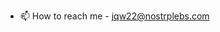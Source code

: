 - 📫 How to reach me - jqw22@nostrplebs.com

<!---
jqw22/jqw22 is a ✨ special ✨ repository because its `README.md` (this file) appears on your GitHub profile.
You can click the Preview link to take a look at your changes.
--->
